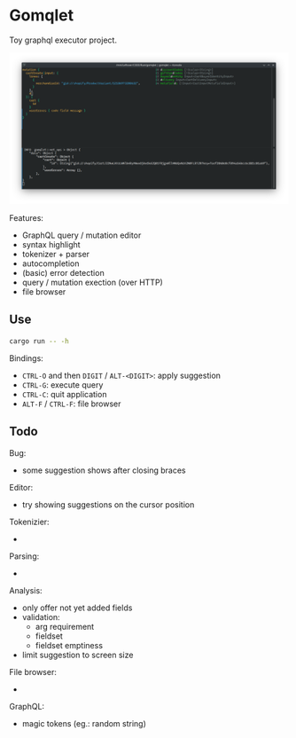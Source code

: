 # Gomqlet

Toy graphql executor project.

![Screenshot](./misc/screenshot.png)

Features:

- GraphQL query / mutation editor
- syntax highlight
- tokenizer + parser
- autocompletion
- (basic) error detection
- query / mutation exection (over HTTP)
- file browser

## Use

```bash
cargo run -- -h
```

Bindings:

- `CTRL-O` and then `DIGIT` / `ALT-<DIGIT>`: apply suggestion
- `CTRL-G`: execute query
- `CTRL-C`: quit application
- `ALT-F` / `CTRL-F`: file browser

## Todo

Bug:

- some suggestion shows after closing braces

Editor:

- try showing suggestions on the cursor position

Tokenizier:

-

Parsing:

-

Analysis:

- only offer not yet added fields
- validation:
    - arg requirement
    - fieldset
    - fieldset emptiness
- limit suggestion to screen size

File browser:

- 

GraphQL:

- magic tokens (eg.: random string)
